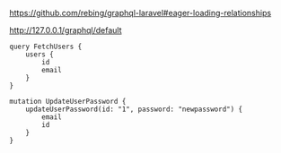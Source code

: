 https://github.com/rebing/graphql-laravel#eager-loading-relationships

http://127.0.0.1/graphql/default

```shell
query FetchUsers {
    users {
        id
        email
    }
}
```

```shell
mutation UpdateUserPassword {
    updateUserPassword(id: "1", password: "newpassword") {
        email
        id
    }
}
```
